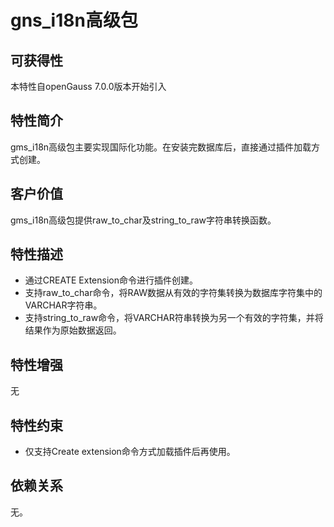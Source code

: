 # gns_i18n高级包

## 可获得性

本特性自openGauss 7.0.0版本开始引入

## 特性简介

gms_i18n高级包主要实现国际化功能。在安装完数据库后，直接通过插件加载方式创建。

## 客户价值

gms_i18n高级包提供raw_to_char及string_to_raw字符串转换函数。

## 特性描述
-   通过CREATE Extension命令进行插件创建。
-   支持raw_to_char命令，将RAW数据从有效的字符集转换为数据库字符集中的VARCHAR字符串。
-   支持string_to_raw命令，将VARCHAR符串转换为另一个有效的字符集，并将结果作为原始数据返回。

## 特性增强

无

## 特性约束

- 仅支持Create extension命令方式加载插件后再使用。

## 依赖关系

无。